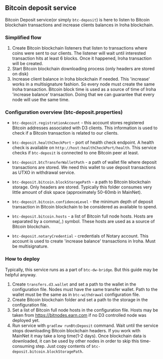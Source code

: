 
## Bitcoin deposit service
Bitcoin Deposit service(or simply `btc-deposit`) is here to listen to Bitcoin blockchain transactions and increase clients balances in Iroha blockchain. 

### Simplified flow
1) Create Bitcoin blockchain listeners that listen to transactions where coins were sent to our clients. The listener will wait until interested transaction hits at least 6 blocks. Once it happened, Iroha transaction will be created. 
2) Start Bitcoin blockchain downloading process (only headers are stored on disk)
3) Increase client balance in Iroha blockchain if needed. This 'increase' works in a multisignature fashion. So every node must create the same Iroha transaction. Bitcoin block time is used as a source of time of Iroha 'increase balance' transaction. Doing that we can guarantee that every node will use the same time.

### Configuration overview (btc-deposit.properties)
* `btc-deposit.registrationAccount` - this account stores registered Bitcoin addresses associated with D3 clients. This information is used to check if a Bitcoin transaction is related to our clients.

* `btc-deposit.healthCheckPort` - port of health check endpoint. A health check is available on `http://host:healthCheckPort/health`. This service checks if `btc-deposit` is connected to one Bitcoin peer at least.

* `btc-deposit.btcTransferWalletPath` - a path of wallet file where deposit transactions are stored. We need this wallet to use deposit transactions as UTXO in withdrawal service.

* `btc-deposit.bitcoin.blockStoragePath` - a path to Bitcoin blockchain storage.  Only headers are stored. Typically this folder consumes very little amount of disk space (approximately 50-60mb in MainNet).

* `btc-deposit.bitcoin.confidenceLevel` - the minimum depth of deposit transaction in Bitcoin blockchain to be considered as available to spend.

* `btc-deposit.bitcoin.hosts` - a list of Bitcoin full node hosts. Hosts are separated by a comma(`,`) symbol. These hosts are used as a source of Bitcoin blockchain. 

* `btc-deposit.notaryCredential` - credentials of Notary account. This account is used to create 'increase balance'  transactions in Iroha. Must be multisignature.

### How to deploy

Typically, this service runs as a part of `btc-dw-bridge`. But this guide may be helpful anyway.
1) Create `transfers.d3.wallet` and set a path to the wallet in the configuration file. Nodes must have the same transfer wallet. Path to the wallet must be the same as in `btc-withdrawal` configuration file.
2) Create Bitcoin blockchain folder and set a path to the storage in the configuration file.
3) Set a list of Bitcoin full node hosts in the configuration file. Hosts may be taken from https://bitnodes.earn.com if no D3 controlled node was deployed yet.
4) Run service with `gradlew runBtcDeposit` command. Wait until the service stops downloading  Bitcoin blockchain headers. If you work with MainNet it may take a long time(1-2 days). Once blockchain data is downloaded, it can be used by other nodes in order to skip this time-consuming step. Just copy contents of `btc-deposit.bitcoin.blockStoragePath`.
